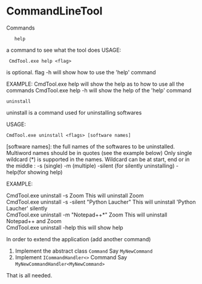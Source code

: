 # CommandLineTool

Commands
```
   help
```
a command to see what the tool does
USAGE:
```
 CmdTool.exe help <flag>
```
<flag> is optional. flag -h will show how to use the 'help' command

EXAMPLE:
CmdTool.exe help    will show the help as to how to use all the commands
CmdTool.exe help -h    will show the help of the 'help' command
     
```
uninstall
```
 
uninstall is a command used for uninstalling softwares

USAGE:
```
CmdTool.exe uninstall <flags> [software names]
```
[software names]: the full names of the softwares to be uninstalled.
                Multiword names should be in quotes (see the example below)
                 Only single wildcard (*) is supported in the names. Wildcard can be at start, end or in the middle
<flags>: -s (single) -m  (multiple) -silent (for silently uninstalling) -help(for showing help)

EXAMPLE:

CmdTool.exe uninstall -s Zoom    This will uninstall Zoom  
CmdTool.exe uninstall -s -silent "Python Laucher"    This will uninstall 'Python Laucher' silently  
CmdTool.exe uninstall -m "Notepad++\*" Zoom    This will uninstall Notepad++ and Zoom  
CmdTool.exe uninstall -help    this will show help  

In order to extend the application (add another command)  

1. Implement the abstract class `Command` Say `MyNewCommand`  
2. Implement `ICommandHandler<>` Command Say `MyNewCommandHandler<MyNewCommand>`  

That is all needed.
